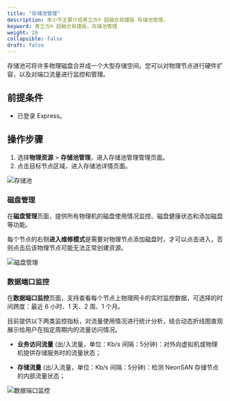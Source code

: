 ```yaml
---
title: "存储池管理"
description: 本小节主要介绍青立方® 超融合易捷版 存储池管理。 
keyword: 青立方® 超融合易捷版，存储池管理
weight: 20
collapsible: false
draft: false
---
```



存储池可将许多物理磁盘合并成一个大型存储空间。您可以对物理节点进行硬件扩容，以及对端口流量进行监控和管理。

## 前提条件

- 已登录 Express。

## 操作步骤

1. 选择**物理资源** > **存储池管理**，进入存储池管理管理页面。
2. 点击目标节点区域，进入存储池详情页面。
   
![存储池](../../_images/storege_pool.png)

### 磁盘管理

在**磁盘管理**页面，提供所有物理机的磁盘使用情况监控、磁盘健康状态和添加磁盘等功能。

每个节点的右侧**进入维修模式**是需要对物理节点添加磁盘时，才可以点击进入，否则点击后该物理节点可能无法正常创建资源。

![磁盘管理](../../_images/disk_pool.png)

### 数据端口监控

在**数据端口监控**页面，支持查看每个节点上物理网卡的实时监控数据，可选择的时间跨度：最近 6 小时、1 天、2 周、1 个月。

目前提供以下两类监控指标，对流量使用情况进行统计分析，结合动态折线图直观展示给用户在指定周期内的流量访问情况。

- **业务访问流量** (出/入流量，单位：Kb/s 间隔：5分钟)：对外向虚拟机或物理机提供存储服务时的流量状态；

- **存储流量** (出/入流量，单位：Kb/s 间隔：5分钟)：检测 NeonSAN 存储节点的内部流量状态；

![数据端口监控](../../_images/data_port_monitor.png)
